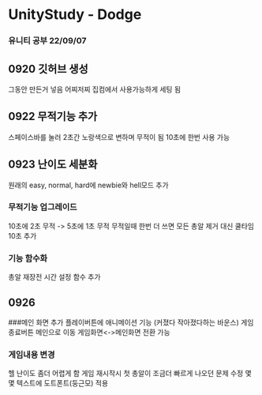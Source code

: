 # UnityStudy - Dodge

### 유니티 공부 22/09/07

## 0920 깃허브 생성
그동안 만든거 넣음
어찌저찌 집컴에서 사용가능하게 세팅 됨


## 0922 무적기능 추가
스페이스바를 눌러 2초간 노랑색으로 변하며 무적이 됨
10초에 한번 사용 가능


## 0923 난이도 세분화
원래의 easy, normal, hard에 newbie와 hell모드 추가
### 무적기능 업그레이드
10초에 2초 무적 -> 5초에 1초 무적
무적일때 한번 더 쓰면 모든 총알 제거
대신 쿨타임 10초 추가
### 기능 함수화
총알 재장전 시간 설정 함수 추가


## 0926
###메인 화면 추가
플레이버튼에 애니메이션 기능 (커졌다 작아졌다하는 바운스)
게임 종료버튼 메인으로 이동
게임화면<->메인화면 전환 가능
### 게임내용 변경
헬 난이도 좀더 어렵게 함
게임 재시작시 첫 총알이 조금더 빠르게 나오던 문제 수정
몇몇 텍스트에 도트폰트(둥근모) 적용


